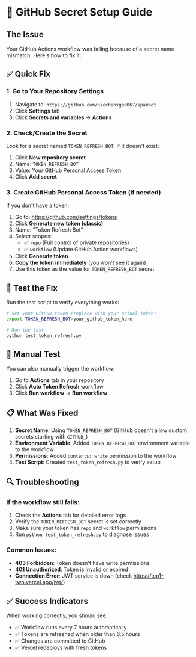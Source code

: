 # 🔧 GitHub Secret Setup Guide

## The Issue
Your GitHub Actions workflow was failing because of a secret name mismatch. Here's how to fix it:

## ✅ Quick Fix

### 1. Go to Your Repository Settings
1. Navigate to: `https://github.com/nicchenxgod067/spambot`
2. Click **Settings** tab
3. Click **Secrets and variables** → **Actions**

### 2. Check/Create the Secret
Look for a secret named `TOKEN_REFRESH_BOT`. If it doesn't exist:

1. Click **New repository secret**
2. Name: `TOKEN_REFRESH_BOT`
3. Value: Your GitHub Personal Access Token
4. Click **Add secret**

### 3. Create GitHub Personal Access Token (if needed)
If you don't have a token:

1. Go to: https://github.com/settings/tokens
2. Click **Generate new token (classic)**
3. Name: "Token Refresh Bot"
4. Select scopes:
   - ✅ `repo` (Full control of private repositories)
   - ✅ `workflow` (Update GitHub Action workflows)
5. Click **Generate token**
6. **Copy the token immediately** (you won't see it again)
7. Use this token as the value for `TOKEN_REFRESH_BOT` secret

## 🧪 Test the Fix

Run the test script to verify everything works:

```bash
# Set your GitHub token (replace with your actual token)
export TOKEN_REFRESH_BOT=your_github_token_here

# Run the test
python test_token_refresh.py
```

## 🚀 Manual Test

You can also manually trigger the workflow:

1. Go to **Actions** tab in your repository
2. Click **Auto Token Refresh** workflow
3. Click **Run workflow** → **Run workflow**

## 📋 What Was Fixed

1. **Secret Name**: Using `TOKEN_REFRESH_BOT` (GitHub doesn't allow custom secrets starting with `GITHUB_`)
2. **Environment Variable**: Added `TOKEN_REFRESH_BOT` environment variable to the workflow
3. **Permissions**: Added `contents: write` permission to the workflow
4. **Test Script**: Created `test_token_refresh.py` to verify setup

## 🔍 Troubleshooting

### If the workflow still fails:
1. Check the **Actions** tab for detailed error logs
2. Verify the `TOKEN_REFRESH_BOT` secret is set correctly
3. Make sure your token has `repo` and `workflow` permissions
4. Run `python test_token_refresh.py` to diagnose issues

### Common Issues:
- **403 Forbidden**: Token doesn't have write permissions
- **401 Unauthorized**: Token is invalid or expired
- **Connection Error**: JWT service is down (check https://tcp1-two.vercel.app/jwt/)

## ✅ Success Indicators

When working correctly, you should see:
- ✅ Workflow runs every 7 hours automatically
- ✅ Tokens are refreshed when older than 6.5 hours
- ✅ Changes are committed to GitHub
- ✅ Vercel redeploys with fresh tokens
